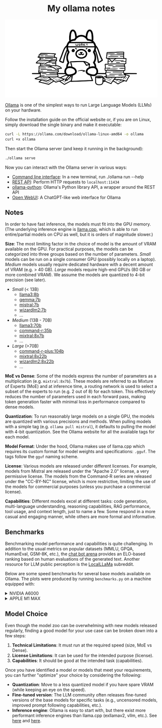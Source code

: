 <div align="center">

# My ollama notes

![Figure from Ollama blog post about embeddings](https://github.com/S1M0N38/my-ollama-notes/blob/main/ollama-taking-notes.svg?raw=true "Figure from ollama.com/blog/embedding-models")

</div>

[Ollama](https://ollama.com/) is one of the simplest ways to run Large Language Models (LLMs) on your hardware.

Follow the installation guide on the official website or, if you are on Linux, simply download the single binary and make it executable:

```bash
curl -L https://ollama.com/download/ollama-linux-amd64 -o ollama
curl +x ollama
```

Then start the Ollama server (and keep it running in the background):

```bash
./ollama serve
```

Now you can interact with the Ollama server in various ways:

- [Command line interface](https://github.com/ollama/ollama/blob/main/README.md#quickstart): In a new terminal, run ./ollama run --help
- [REST API](https://github.com/ollama/ollama/blob/main/docs/api.md): Perform HTTP requests to `localhost:11434`
- [ollama-python](https://github.com/ollama/ollama-python): Ollama's Python library API, a wrapper around the REST API
- [Open WebUI](https://docs.openwebui.com/): A ChatGPT-like web interface for Ollama

## Notes

In order to have fast inference, the models must fit into the GPU memory. (The underlying inference engine is [llama.cpp](https://github.com/ggerganov/llama.cpp), which is able to run entire/partial models on CPU as well, but it is orders of magnitude slower.)

**Size**: The most limiting factor in the choice of model is the amount of VRAM available on the GPU. For practical purposes, the models can be categorized into three groups based on the number of parameters. *Small* models can be run on a single consumer GPU (possibly locally on a laptop). *Medium* models usually require dedicated hardware with a decent amount of VRAM (e.g. > 40 GB). *Large* models require high-end GPU/s (80 GB or more combined VRAM). We assume the models are quantized to 4-bit precision (see later).

- *Small* (\< 13B)
  - [llama3:8b](https://ollama.com/library/llama3)
  - [gemma:7b](https://ollama.com/library/gemma)
  - [mistral:7b](https://ollama.com/library/mistral)
  - [wizardlm2:7b](https://ollama.com/library/wizardlm2)
  - ...
- *Medium* (13B - 70B)
  - [llama3:70b](https://ollama.com/library/llama3)
  - [command-r:35b](https://ollama.com/library/command-r)
  - [mixtral:8x7b](https://ollama.com/library/mixtral)
  - ...
- *Large* (>70B)
  - [command-r-plus:104b](https://ollama.com/library/command-r-plus)
  - [mixtral:8x22b](https://ollama.com/library/mixtral)
  - [wizardlm2:8x22b](https://ollama.com/library/wizardlm2)
  - ...

**MoE vs Dense**: Some of the models express the number of parameters as a multiplication (e.g. `mixtral:8x7b`). These models are referred to as Mixture of Experts (MoE) and at inference time, a routing network is used to select a subset of the experts to run (e.g. 2 out of 8) for each token. This effectively reduces the number of parameters used in each forward pass, making token generation faster with minimal loss in performance compared to dense models.

**Quantization**: To run reasonably large models on a single GPU, the models are quantized with various precisions and methods. When pulling models with a simple tag (e.g. `ollama pull mistral`), it defaults to pulling the model with 4-bit quantization. See the Ollama website for all the available tags for each model.

**Model Format**: Under the hood, Ollama makes use of llama.cpp which requires its custom format for model weights and specifications: `.gguf`. The tags follow the `gguf` naming scheme.

**License**: Various models are released under different licenses. For example, models from Mistral are released under the "Apache 2.0" license, a very permissive license. The models from the Command-R series are released under the "CC-BY-NC" license, which is more restrictive, limiting the use of the models for commercial purposes (unless you purchase a commercial license).

**Capabilities**: Different models excel at different tasks: code generation, multi-language understanding, reasoning capabilities, RAG performance, tool usage, and context length, just to name a few. Some respond in a more casual and engaging manner, while others are more formal and informative.

## Benchmarks

Benchmarking model performance and capabilities is quite challenging. In addition to the usual metrics on popular datasets (MMLU, GPQA, HumanEval, GSM-8K, etc.), the [chat bot arena](https://chat.lmsys.org/?leaderboard) provides an ELO-based ranking based on human evaluations of the generated text. Another resource for LLM public perception is the [LocalLLaMa](https://www.reddit.com/r/LocalLLaMA/) subreddit.

Below are some speed benchmarks for several base models available on Ollama. The plots were produced by running `benchmarks.py` on a machine equipped with:

<details>

<summary>NVIDIA A6000</summary>

- **CPU**: AMD EPYC-Rome (14 cores)
- **GPU**: NVIDIA A6000 (48 GB)
- **RAM**: 92 GB

### Eval Speed

How many tokens per second can the model generate in an autoregressive setting?

![Plot eval speed](https://github.com/S1M0N38/my-ollama-notes/blob/main/benchmarks/A6000/plot_eval.svg?raw=true)

### Prompt Eval Speed

How fast (in tokens/s) can the model process a given prompt?

![Plot prompt eval speed](https://github.com/S1M0N38/my-ollama-notes/blob/main/benchmarks/A6000/plot_prompt_eval.svg?raw=true)

</details>

<details>

<summary>APPLE M1 MAX</summary>

- **CPU**: APPLE M1 MAX
- **RAM**: 32 GB

### Eval Speed

How many tokens per second can the model generate in an autoregressive setting?

![Plot eval speed](https://github.com/S1M0N38/my-ollama-notes/blob/main/benchmarks/M1MAX/plot_eval.svg?raw=true)

### Prompt Eval Speed

How fast (in tokens/s) can the model process a given prompt?

![Plot prompt eval speed](https://github.com/S1M0N38/my-ollama-notes/blob/main/benchmarks/M1MAX/plot_prompt_eval.svg?raw=true)

</details>

## Model Choice

Even though the model zoo can be overwhelming with new models released regularly, finding a good model for your use case can be broken down into a few steps:

1. **Technical Limitations**: It must run at the required speed (size, MoE vs Dense).
1. **License Limitations**: It can be used for the intended purpose (license).
1. **Capabilities**: It should be good at the intended task (capabilities).

Once you have identified a model or models that meet your requirements, you can further "optimize" your choice by considering the following:

- **Quantization**: Move to a less quantized model if you have spare VRAM (while keeping an eye on the speed).
- **Fine-tuned version**: The LLM community often releases fine-tuned versions of the base models for specific tasks (e.g., uncensored models, improved prompt following capabilities, etc.).
- **Inference engine**: Ollama is easy to start with, but there exist more performant inference engines than llama.cpp (exllamav2, vllm, etc.). See [here](https://www.reddit.com/r/LocalLLaMA/comments/1anb2fz/guide_to_choosing_quants_and_engines/) and [here](https://www.reddit.com/r/LocalLLaMA/comments/1c9mn1n/whats_the_fastest_local_inference_engine_right/).
